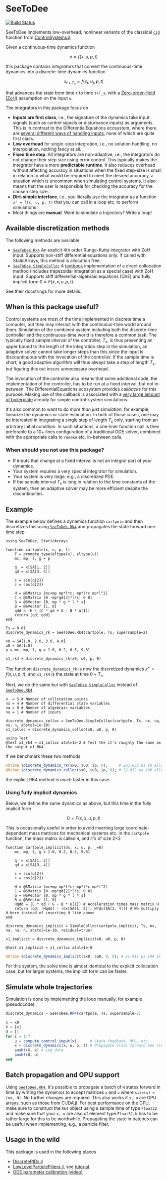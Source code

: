 # SeeToDee

[![Build Status](https://github.com/baggepinnen/SeeToDee.jl/actions/workflows/CI.yml/badge.svg?branch=main)](https://github.com/baggepinnen/SeeToDee.jl/actions/workflows/CI.yml?query=branch%3Amain)


SeeToDee implements low-overhead, nonlinear variants of the classical [`c2d`](https://juliacontrol.github.io/ControlSystems.jl/dev/lib/synthesis/#ControlSystemsBase.c2d) function from [ControlSystems.jl](https://github.com/JuliaControl/ControlSystems.jl).

Given a continuous-time dynamics function
```math
\dot x = f(x, u, p, t)
```
this package contains *integrators* that convert the continuous-time dynamics into a discrete-time dynamics function
```math
x_{t+T_s} = f(x_t, u_t, p, t)
```
that advances the state from time ``t`` to time ``t+T_s``, with a [Zero-order-Hold (ZoH)](https://en.wikipedia.org/wiki/Zero-order_hold) assumption on the input ``u``.

The integrators in this package focus on
- **Inputs are first class**, i.e., the signature of the dynamics take input signals (such as control signals or disturbance inputs) as arguments. This is in contrast to the DifferentialEquations ecosystem, where there are [several different ways of handling inputs](https://help.juliahub.com/juliasimcontrol/dev/simulation/), none of which are quite first class.
- **Low overhead** for single-step integration, i.e., no solution handling, no interpolation, nothing fancy at all.
- **Fixed time step**. All integrators are non-adaptive, i.e., the integrators do not change their step size using error control. This typically makes the integrator have a more **predictable runtime**. It also reduces overhead without affecting accuracy in situations when the fixed step-size is small in relation to what would be required to meet the desired accuracy, a situation which is uncommon when simulating control systems. It also means that the user is responsible for checking the accuracy for the chosen step size.
- **Dirt-simple interface**, i.e., you literally use the integrator as a function `x⁺ = f(x, u, p, t)` that you can call in a loop etc. to perform simulations.
- Most things are **manual**. Want to simulate a trajectory? Write a loop!



## Available discretization methods
The following methods are available
- [`SeeToDee.Rk4`](@ref) An explicit 4th order Runge-Kutta integrator with ZoH input. Supports non-stiff differential equations only. If called with StaticArrays, this method is allocation free.
- [`SeeToDee.SimpleColloc`](@ref) A [textbook](https://www.equalsharepress.com/media/NMFSC.pdf) implementation of a direct collocation method (includes trapezoidal integration as a special case) with ZoH input. Supports stiff differential-algebraic equations (DAE) and fully implicit form $0 = F(ẋ, x, u, p, t)$.

See their docstrings for more details.


## When is this package useful?
Control systems are most of the time implemented in discrete time a computer, but they may interact with the continuous-time world around them. Simulation of the combined system including both the discrete-time controller and the continuous-time world is therefore a common task. The typically fixed sample interval of the controller, $T_s$, is thus presenting an upper bound to the length of the integration step in the simulation, an adaptive solver cannot take longer steps than this since the input is discountinuous with the invocation of the controller. If the sample time is short, a good adaptive algorithm will thus always take a step of length $T_s$, but figuring this out incurs unnecessary overhead. 

The invocation of the controller also means that some additional code, the implementation of the controller, has to be run at a fixed interval, but not in-between. The DifferentialEquations ecosystem provides _callbacks_ for this purpose. Making use of the callback is associated with a [very large amount of boilerplate](https://help.juliahub.com/juliasimcontrol/dev/simulation/#Use-of-a-discrete-controller-in-a-continuous-time-simulation) already for simple control-system simulations.

It's also common to want to do _more than just simulation_, for example, linearize the dynamics or state estimation. In both of those cases, one may be interested in integrating a single step of length $T_s$ only, starting from an arbitrary initial condition. In such situations, a one-liner function call is then preferable to a 10+ lines configuration of a traditional ODE solver, combined with the appropriate calls to `remake` etc. in-between calls.

### When should you not use this package?
- If inputs that change at a fixed interval is not an integral part of your dynamics.
- Your system requires a very special integrator for simulation.
- Your system is very large, e.g., a discretized PDE.
- If the sample interval $T_s$ is long in relation to the time constants of the system, then an adaptive solver may be more efficient despite the discontinuities.

## Example
The example below defines a dynamics function `cartpole` and then discretizes this using [`SeeToDee.Rk4`](@ref) and propagates the state forward one time step
```@example STEP
using SeeToDee, StaticArrays

function cartpole(x, u, p, t)
    T = promote_type(eltype(x), eltype(u))
    mc, mp, l, g = p

    q  = x[SA[1, 2]]
    qd = x[SA[3, 4]]

    s = sin(q[2])
    c = cos(q[2])

    H = @SMatrix [mc+mp mp*l*c; mp*l*c mp*l^2]
    C = @SMatrix [0 -mp*qd[2]*l*s; 0 0]
    G = @SVector [0, mp * g * l * s]
    B = @SVector [1, 0]
    qdd = -H \ (C * qd + G - B * u[1])
    return [qd; qdd]
end

Ts = 0.01
discrete_dynamics_rk = SeeToDee.Rk4(cartpole, Ts; supersample=2)

x0 = SA[1.0, 2.0, 3.0, 4.0]
u0 = SA[1.0]
p = mc, mp, l, g = 1.0, 0.2, 0.5, 9.81

x1_rk4 = discrete_dynamics_rk(x0, u0, p, 0)
```

The function `discrete_dynamics_rk` is now the discretized dynamics $x^+ = f(x, u, p, t)$, and `x1_rk4` is the state at time $0+T_s$. 

Next, we do the same but with [`SeeToDee.SimpleColloc`](@ref) instead of [`SeeToDee.Rk4`](@ref).
```@example STEP
n  = 5 # Number of collocation points
nx = 4 # Number of differential state variables
na = 0 # Number of algebraic variables
nu = 1 # Number of inputs

discrete_dynamics_colloc = SeeToDee.SimpleColloc(cartpole, Ts, nx, na, nu; n, abstol=1e-10)
x1_colloc = discrete_dynamics_colloc(x0, u0, p, 0)

using Test
@test x1_rk4 ≈ x1_colloc atol=1e-2 # Test the it's roughly the same as the output of RK4
```

If we benchmark these two methods
```julia
@btime $discrete_dynamics_rk($x0, $u0, $p, 0);     # 203.633 ns (0 allocations: 0 bytes)
@btime $discrete_dynamics_colloc($x0, $u0, $p, 0); # 22.072 μs (80 allocations: 50.23 KiB)
```
the explicit RK4 method is *much* faster in this case.

### Using fully implicit dynamics
Below, we define the same dynamics as above, but this time in the fully implicit form
```math
0 = F(ẋ, x, u, p, t)
```
This is occasionally useful in order to avoid inverting large coordinate-dependent mass matrices for mechanical systems etc. In the `cartpole` function, the mass matrix is called `H`, and it's of size 2×2

```@example STEP
function cartpole_implicit(dx, x, u, p, _=0)
    mc, mp, l, g = 1.0, 0.2, 0.5, 9.81

    q  = x[SA[1, 2]]
    qd = x[SA[3, 4]]

    s = sin(q[2])
    c = cos(q[2])

    H = @SMatrix [mc+mp mp*l*c; mp*l*c mp*l^2]
    C = @SMatrix [0 -mp*qd[2]*l*s; 0 0]
    G = @SVector [0, mp * g * l * s]
    B = @SVector [1, 0]
    Hqdd = (C * qd + G - B * u[1]) # Acceleration times mass matrix H
    return [qd; -Hqdd] - [dx[SA[1, 2]]; H*dx[SA[3, 4]]] # We multiply H here instead of inverting H like above
end

discrete_dynamics_implicit = SimpleColloc(cartpole_implicit, Ts, nx, na, nu; n, abstol=1e-10, residual=true)

x1_implicit = discrete_dynamics_implicit(x0, u0, p, 0)

@test x1_implicit ≈ x1_colloc atol=1e-9
```

```julia
@btime $discrete_dynamics_implicit($x0, $u0, 0, 0); # 21.911 μs (84 allocations: 50.39 KiB)
```
For this system, the solve time is almost identical to the explicit collocation case, but for larger systems, the implicit form can be faster.

## Simulate whole trajectories
Simulation is done by implementing the loop manually, for example (pseudocode)
```julia
discrete_dynamics = SeeToDee.Rk4(cartpole, Ts; supersample=2)

x = x0
X = [x]
U = []
for i = 1:T
    u = compute_control_input(x)      # State feedback, MPC, etc.
    x = discrete_dynamics(x, u, p, t) # Propagate state forward one step
    push!(X, x) # Log data
    push!(U, u)
end
```


## Batch propagation and GPU support
Using [`SeeToDee.Rk4`](@ref), it's possible to propagate a batch of `N` states forward in time by writing the dynamics to accept matrices `x` and `u` where `size(x) = (nx, N)`. No further changes are required. This also works if `x, u` are GPU arrays, such as those from CUDA.jl. For best performance on the GPU, make sure to construct the `Rk4` object using a sample time of type `Float32` and make sure that your `x, u` are also of element type `Float32`. `N` has to be rather large for this to be worthwhile. Propagating the state in batches can be useful when implementing, e.g., a particle filter.


## Usage in the wild
This package is used in the following places
- [DiscretePIDs.jl](https://github.com/JuliaControl/DiscretePIDs.jl#example-using-seetodee)
- [LowLevelParticleFilters.jl](https://github.com/baggepinnen/LowLevelParticleFilters.jl), see [tutorial](https://juliahub.com/ui/Notebooks/fredrik-carlson2/controlsystems/dae_stateest.jl).
- [ODE parameter calibration (video)](https://youtu.be/GKl8Tz9n2gs?si=V4ubuJsRTtSjgVxb)